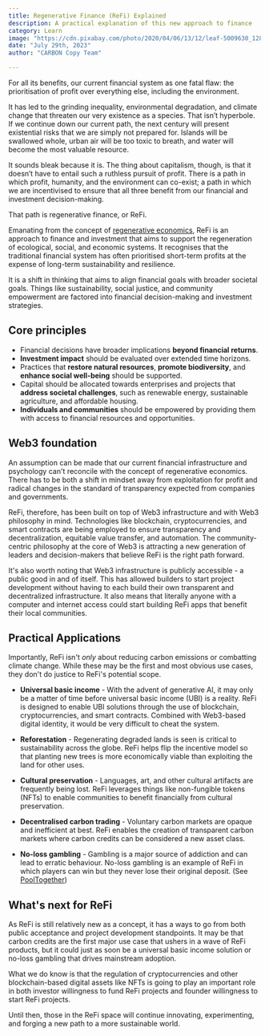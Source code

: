 ```yaml
---
title: Regenerative Finance (ReFi) Explained
description: A practical explanation of this new approach to finance
category: Learn
image: "https://cdn.pixabay.com/photo/2020/04/06/13/12/leaf-5009630_1280.jpg"
date: "July 29th, 2023"
author: "CARBON Copy Team"

---
```


For all its benefits, our current financial system as one fatal flaw: the prioritisation of profit over everything else, including the environment.

It has led to the grinding inequality, environmental degradation, and climate change that threaten our very existence as a species. That isn’t hyperbole. If we continue down our current path, the next century will present existential risks that we are simply not prepared for. Islands will be swallowed whole, urban air will be too toxic to breath, and water will become the most valuable resource.

It sounds bleak because it is. The thing about capitalism, though, is that it doesn’t have to entail such a ruthless pursuit of profit. There is a path in which profit, humanity, and the environment can co-exist; a path in which we are incentivised to ensure that all three benefit from our financial and investment decision-making.

That path is regenerative finance, or ReFi.

Emanating from the concept of [regenerative economics](https://en.wikipedia.org/wiki/Regenerative_economic_theory), ReFi is an approach to finance and investment that aims to support the regeneration of ecological, social, and economic systems. It recognises that the traditional financial system has often prioritised short-term profits at the expense of long-term sustainability and resilience.

It is a shift in thinking that aims to align financial goals with broader societal goals. Things like sustainability, social justice, and community empowerment are factored into financial decision-making and investment strategies.

<h2 class="mb-3 mt-4">Core principles</h2>

- Financial decisions have broader implications **beyond financial returns**.
- **Investment impact** should be evaluated over extended time horizons.
- Practices that **restore natural resources**, **promote biodiversity**, and **enhance social well-being** should be supported.
- Capital should be allocated towards enterprises and projects that **address societal challenges**, such as renewable energy, sustainable agriculture, and affordable housing.
- **Individuals and communities** should be empowered by providing them with access to financial resources and opportunities.

<h2 class="mb-3 mt-4">Web3 foundation</h2>

An assumption can be made that our current financial infrastructure and psychology can't reconcile with the concept of regenerative economics. There has to be both a shift in mindset away from exploitation for profit and radical changes in the standard of transparency expected from companies and governments.

ReFi, therefore, has been built on top of Web3 infrastructure and with Web3 philosophy in mind. Technologies like blockchain, cryptocurrencies, and smart contracts are being employed to ensure transparency and decentralization, equitable value transfer, and automation. The community-centric philosophy at the core of Web3 is attracting a new generation of leaders and decision-makers that believe ReFi is the right path forward.

It's also worth noting that Web3 infrastructure is publicly accessible - a public good in and of itself. This has allowed builders to start project development without having to each build their own transparent and decentralized infrastructure. It also means that literally anyone with a computer and internet access could start building ReFi apps that benefit their local communities.

<h2 class="mb-3 mt-4">Practical Applications</h2>

Importantly, ReFi isn't *only* about reducing carbon emissions or combatting climate change. While these may be the first and most obvious use cases, they don't do justice to ReFi's potential scope.

- **Universal basic income** - With the advent of generative AI, it may only be a matter of time before universal basic income (UBI) is a reality. ReFi is designed to enable UBI solutions through the use of blockchain, cryptocurrencies, and smart contracts. Combined with Web3-based digital identity, it would be very difficult to cheat the system.

- **Reforestation** - Regenerating degraded lands is seen is critical to sustainability across the globe. ReFi helps flip the incentive model so that planting new trees is more economically viable than exploiting the land for other uses.

- **Cultural preservation** - Languages, art, and other cultural artifacts are frequently being lost. ReFi leverages things like non-fungible tokens (NFTs) to enable communities to benefit financially from cultural preservation.

- **Decentralised carbon trading** - Voluntary carbon markets are opaque and inefficient at best. ReFi enables the creation of transparent carbon markets where carbon credits can be considered a new asset class.

- **No-loss gambling** - Gambling is a major source of addiction and can lead to erratic behaviour. No-loss gambling is an example of ReFi in which players can win but they never lose their original deposit. (See [PoolTogether](https://decrypt.co/resources/what-is-pooltogether-the-no-loss-crypto-lottery-explained))

<h2 class="mb-3 mt-4">What's next for ReFi</h2>

As ReFi is still relatively new as a concept, it has a ways to go from both public acceptance and project development standpoints. It may be that carbon credits are the first major use case that ushers in a wave of ReFi products, but it could just as soon be a universal basic income solution or no-loss gambling that drives mainstream adoption.

What we do know is that the regulation of cryptocurrencies and other blockchain-based digital assets like NFTs is going to play an important role in both investor willingness to fund ReFi projects and founder willingness to start ReFi projects.

Until then, those in the ReFi space will continue innovating, experimenting, and forging a new path to a more sustainable world.
